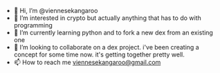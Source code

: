 - 👋 Hi, I’m @viennesekangaroo
- 👀 I’m interested in crypto but actually anything that has to do with programming
- 🌱 I’m currently learning python and to fork a new dex from an existing one
- 💞️ I’m looking to collaborate on a dex project. i've been creating a concept for some time now. it's getting together pretty well.
- 📫 How to reach me viennesekangaroo@gmail.com

<!---
viennesekangaroo/viennesekangaroo is a ✨ special ✨ repository because its `README.md` (this file) appears on your GitHub profile.
You can click the Preview link to take a look at your changes.
--->
